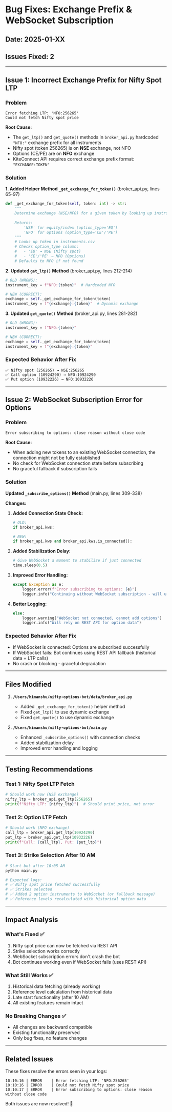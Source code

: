 # Bug Fixes: Exchange Prefix & WebSocket Subscription

## Date: 2025-01-XX
## Issues Fixed: 2

---

## Issue 1: Incorrect Exchange Prefix for Nifty Spot LTP

### Problem
```
Error fetching LTP: 'NFO:256265'
Could not fetch Nifty spot price
```

**Root Cause:**
- The `get_ltp()` and `get_quote()` methods in `broker_api.py` hardcoded `"NFO:"` exchange prefix for all instruments
- Nifty spot (token 256265) is on **NSE** exchange, not NFO
- Options (CE/PE) are on **NFO** exchange
- KiteConnect API requires correct exchange prefix format: `"EXCHANGE:TOKEN"`

### Solution

**1. Added Helper Method `_get_exchange_for_token()`** (broker_api.py, lines 65-97)
```python
def _get_exchange_for_token(self, token: int) -> str:
    """
    Determine exchange (NSE/NFO) for a given token by looking up instruments.csv
    
    Returns:
        'NSE' for equity/index (option_type='EQ')
        'NFO' for options (option_type='CE'/'PE')
    """
    # Looks up token in instruments.csv
    # Checks option_type column:
    #   - 'EQ' → NSE (Nifty spot)
    #   - 'CE'/'PE' → NFO (Options)
    # Defaults to NFO if not found
```

**2. Updated `get_ltp()` Method** (broker_api.py, lines 212-214)
```python
# OLD (WRONG):
instrument_key = f"NFO:{token}"  # Hardcoded NFO

# NEW (CORRECT):
exchange = self._get_exchange_for_token(token)
instrument_key = f"{exchange}:{token}"  # Dynamic exchange
```

**3. Updated `get_quote()` Method** (broker_api.py, lines 281-282)
```python
# OLD (WRONG):
instrument_key = f"NFO:{token}"

# NEW (CORRECT):
exchange = self._get_exchange_for_token(token)
instrument_key = f"{exchange}:{token}"
```

### Expected Behavior After Fix
```
✅ Nifty spot (256265) → NSE:256265
✅ Call option (10924290) → NFO:10924290
✅ Put option (10932226) → NFO:10932226
```

---

## Issue 2: WebSocket Subscription Error for Options

### Problem
```
Error subscribing to options: close reason without close code
```

**Root Cause:**
- When adding new tokens to an existing WebSocket connection, the connection might not be fully established
- No check for WebSocket connection state before subscribing
- No graceful fallback if subscription fails

### Solution

**Updated `_subscribe_options()` Method** (main.py, lines 309-338)

**Changes:**
1. **Added Connection State Check:**
   ```python
   # OLD:
   if broker_api.kws:
   
   # NEW:
   if broker_api.kws and broker_api.kws.is_connected():
   ```

2. **Added Stabilization Delay:**
   ```python
   # Give WebSocket a moment to stabilize if just connected
   time.sleep(0.5)
   ```

3. **Improved Error Handling:**
   ```python
   except Exception as e:
       logger.error(f"Error subscribing to options: {e}")
       logger.info("Continuing without WebSocket subscription - will use REST API fallback")
   ```

4. **Better Logging:**
   ```python
   else:
       logger.warning("WebSocket not connected, cannot add options")
       logger.info("Will rely on REST API for option data")
   ```

### Expected Behavior After Fix
- If WebSocket is connected: Options are subscribed successfully
- If WebSocket fails: Bot continues using REST API fallback (historical data + LTP calls)
- No crash or blocking - graceful degradation

---

## Files Modified

1. **`/Users/himanshu/nifty-options-bot/data/broker_api.py`**
   - Added `_get_exchange_for_token()` helper method
   - Fixed `get_ltp()` to use dynamic exchange
   - Fixed `get_quote()` to use dynamic exchange

2. **`/Users/himanshu/nifty-options-bot/main.py`**
   - Enhanced `_subscribe_options()` with connection checks
   - Added stabilization delay
   - Improved error handling and logging

---

## Testing Recommendations

### Test 1: Nifty Spot LTP Fetch
```python
# Should work now (NSE exchange)
nifty_ltp = broker_api.get_ltp(256265)
print(f"Nifty LTP: {nifty_ltp}")  # Should print price, not error
```

### Test 2: Option LTP Fetch
```python
# Should work (NFO exchange)
call_ltp = broker_api.get_ltp(10924290)
put_ltp = broker_api.get_ltp(10932226)
print(f"Call: {call_ltp}, Put: {put_ltp}")
```

### Test 3: Strike Selection After 10 AM
```bash
# Start bot after 10:05 AM
python main.py

# Expected logs:
# ✅ Nifty spot price fetched successfully
# ✅ Strikes selected
# ✅ Added 2 option instruments to WebSocket (or fallback message)
# ✅ Reference levels recalculated with historical option data
```

---

## Impact Analysis

### What's Fixed ✅
1. Nifty spot price can now be fetched via REST API
2. Strike selection works correctly
3. WebSocket subscription errors don't crash the bot
4. Bot continues working even if WebSocket fails (uses REST API)

### What Still Works ✅
1. Historical data fetching (already working)
2. Reference level calculation from historical data
3. Late start functionality (after 10 AM)
4. All existing features remain intact

### No Breaking Changes ✅
- All changes are backward compatible
- Existing functionality preserved
- Only bug fixes, no feature changes

---

## Related Issues

These fixes resolve the errors seen in your logs:
```
10:10:16 | ERROR    | Error fetching LTP: 'NFO:256265'
10:10:16 | ERROR    | Could not fetch Nifty spot price
10:10:17 | ERROR    | Error subscribing to options: close reason without close code
```

Both issues are now resolved! 🎉